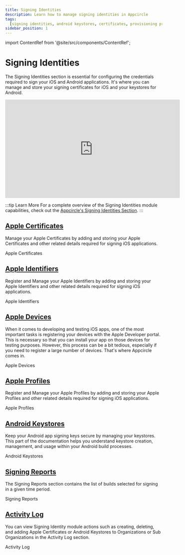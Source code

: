 ```yaml
---
title: Signing Identities
description: Learn how to manage signing identities in Appcircle
tags:
  [signing identities, android keystores, certificates, provisioning profiles]
sidebar_position: 1
---
```


import ContentRef from '@site/src/components/ContentRef';

# Signing Identities

The Signing Identities section is essential for configuring the credentials required to sign your iOS and Android applications. It's where you can manage and store your signing certificates for iOS and your keystores for Android.

<iframe 
  width="560" 
  height="315" 
  src="https://www.youtube.com/embed/Wcqh_BUrodM?si=cYNcFl3uSafD34js" 
  title="YouTube video player" 
  frameborder="0" 
  allow="accelerometer; autoplay; clipboard-write; encrypted-media; gyroscope; picture-in-picture; web-share" referrerpolicy="strict-origin-when-cross-origin" 
  allowfullscreen>
</iframe>

:::tip Learn More
For a complete overview of the Signing Identities module capabilities, check out the [Appcircle's Signing Identities Section](https://appcircle.io/signing-identities).
:::

## [Apple Certificates](/signing-identities/apple-certificates)

Manage your Apple Certificates by adding and storing your Apple Certificates and other related details required for signing iOS applications.

<ContentRef url="/signing-identities/apple-certificates">Apple Certificates</ContentRef>

## [Apple Identifiers](/signing-identities/apple-identifiers)

Register and Manage your Apple Identifiers by adding and storing your Apple Identifiers and other related details required for signing iOS applications.

<ContentRef url="/signing-identities/apple-identifiers">Apple Identifiers</ContentRef>

## [Apple Devices](/signing-identities/apple-devices)

When it comes to developing and testing iOS apps, one of the most important tasks is registering your devices with the Apple Developer portal. This is necessary so that you can install your app on those devices for testing purposes. However, this process can be a bit tedious, especially if you need to register a large number of devices. That's where Appcircle comes in.

<ContentRef url="/signing-identities/apple-devices">Apple Devices</ContentRef>

## [Apple Profiles](/signing-identities/apple-profiles)

Register and Manage your Apple Profiles by adding and storing your Apple Profiles and other related details required for signing iOS applications.

<ContentRef url="/signing-identities/apple-profiles">Apple Profiles</ContentRef>

## [Android Keystores](/signing-identities/android-keystores)

Keep your Android app signing keys secure by managing your keystores. This part of the documentation helps you understand keystore creation, management, and usage within your Android build processes.

<ContentRef url="/signing-identities/android-keystores">Android Keystores</ContentRef>

## [Signing Reports](/signing-identities/signing-reports)

The Signing Reports section contains the list of builds selected for signing in a given time period.

<ContentRef url="/signing-identities/signing-reports">Signing Reports</ContentRef>

## [Activity Log](/signing-identities/signing-identities-activity-log)

You can view Signing Identity module actions such as creating, deleting, and adding Apple Certificates or Android Keystores to Organizations or Sub Organizations in the Activity Log section.

<ContentRef url="/signing-identities/signing-identities-activity-log">Activity Log</ContentRef>